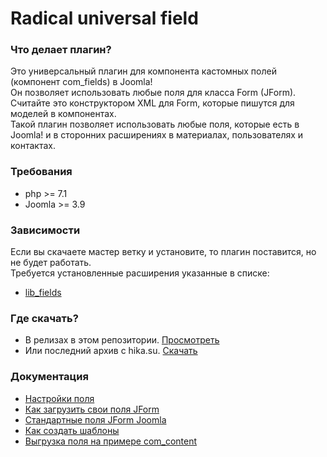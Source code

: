 # Radical universal field

### Что делает плагин?
Это универсальный плагин для компонента кастомных полей (компонент com_fields) в Joomla! <br/>
Он позволяет использовать любые поля для класса Form (JForm). <br/>
Считайте это конструктором XML для Form, которые пишутся для моделей в компонентах. <br/>
Такой плагин позволяет использовать любые поля, которые есть в Joomla! и в сторонних расширениях в материалах, пользователях и контактах.


### Требования
- php >= 7.1
- Joomla >= 3.9

### Зависимости
Если вы скачаете мастер ветку и установите, то плагин поставится, но не будет работать. <br/>
Требуется установленные расширения указанные в списке:
- [lib_fields](https://github.com/JPathRu/lib_fields)


### Где скачать?
- В релизах в этом репозитории. [Просмотреть](https://github.com/Delo-Design/radicaluniversalfield/releases)
- Или последний архив с hika.su. [Скачать](https://hika.su/builds/free/dev_pkg_radicaluniversalfield.zip)


###  Документация
- [Настройки поля]()
- [Как загрузить свои поля JForm]()
- [Стандартные поля JForm Joomla]()
- [Как создать шаблоны]()
- [Выгрузка поля на примере com_content]()